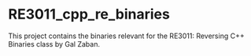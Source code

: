 # RE3011_cpp_re_binaries

This project contains the binaries relevant for the RE3011: Reversing C++ Binaries class by Gal Zaban.
